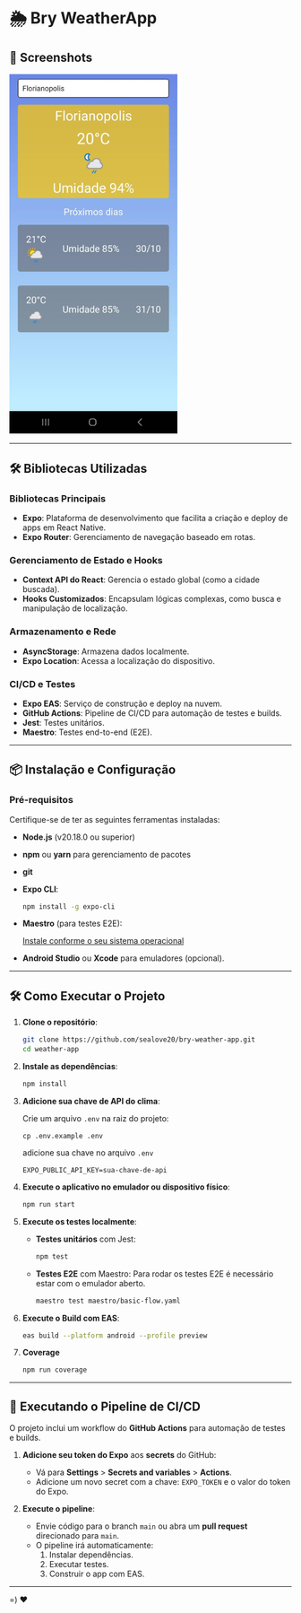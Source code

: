 # 🌦️ Bry WeatherApp


## 📱 **Screenshots**

<img src=".github/wheaterapp.jpeg" width="300" />

---

## 🛠️ **Bibliotecas Utilizadas**

### **Bibliotecas Principais**

- **Expo**: Plataforma de desenvolvimento que facilita a criação e deploy de apps em React Native.
- **Expo Router**: Gerenciamento de navegação baseado em rotas.

### **Gerenciamento de Estado e Hooks**

- **Context API do React**: Gerencia o estado global (como a cidade buscada).
- **Hooks Customizados**: Encapsulam lógicas complexas, como busca e manipulação de localização.

### **Armazenamento e Rede**

- **AsyncStorage**: Armazena dados localmente.
- **Expo Location**: Acessa a localização do dispositivo.

### **CI/CD e Testes**

- **Expo EAS**: Serviço de construção e deploy na nuvem.
- **GitHub Actions**: Pipeline de CI/CD para automação de testes e builds.
- **Jest**: Testes unitários.
- **Maestro**: Testes end-to-end (E2E).

---

## 📦 **Instalação e Configuração**

### **Pré-requisitos**

Certifique-se de ter as seguintes ferramentas instaladas:

- **Node.js** (v20.18.0 ou superior)
- **npm** ou **yarn** para gerenciamento de pacotes
- **git**
- **Expo CLI**:

  ```bash
  npm install -g expo-cli
  ```

- **Maestro** (para testes E2E):

    [Instale conforme o seu sistema operacional](https://maestro.mobile.dev/getting-started/installing-maestro)


- **Android Studio** ou **Xcode** para emuladores (opcional).

---

## 🛠️ **Como Executar o Projeto**

1. **Clone o repositório**:

   ```bash
   git clone https://github.com/sealove20/bry-weather-app.git
   cd weather-app
   ```

2. **Instale as dependências**:

   ```bash
   npm install
   ```

3. **Adicione sua chave de API do clima**:

   Crie um arquivo `.env` na raiz do projeto:

   ```
   cp .env.example .env

   ```
   adicione sua chave no arquivo `.env`

    ```
   EXPO_PUBLIC_API_KEY=sua-chave-de-api
   ```

4. **Execute o aplicativo no emulador ou dispositivo físico**:

     ```bash
     npm run start
     ```

5. **Execute os testes localmente**:

   - **Testes unitários** com Jest:

     ```bash
     npm test
     ```

   - **Testes E2E** com Maestro:
     Para rodar os testes E2E é necessário estar com o emulador aberto.
     ```bash
     maestro test maestro/basic-flow.yaml
     ```

6. **Execute o Build com EAS**:

   ```bash
   eas build --platform android --profile preview
   ```
   
7. **Coverage**
   ```bash
   npm run coverage
   ```
---

## 🔄 **Executando o Pipeline de CI/CD**

O projeto inclui um workflow do **GitHub Actions** para automação de testes e builds.

1. **Adicione seu token do Expo** aos **secrets** do GitHub:

   - Vá para **Settings** > **Secrets and variables** > **Actions**.
   - Adicione um novo secret com a chave: `EXPO_TOKEN` e o valor do token do Expo.

2. **Execute o pipeline**:
   - Envie código para o branch `main` ou abra um **pull request** direcionado para `main`.
   - O pipeline irá automaticamente:
     1. Instalar dependências.
     2. Executar testes.
     3. Construir o app com EAS.

---


=) ❤️
